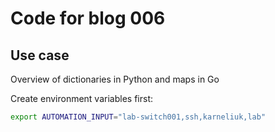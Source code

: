 # Code for blog 006

## Use case
Overview of dictionaries in Python and maps in Go

Create environment variables first:
```bash
export AUTOMATION_INPUT="lab-switch001,ssh,karneliuk,lab"
```
